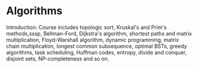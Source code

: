 # Algorithms
Introduction:
Course includes topologic sort, Kruskal's and Prim's methods,sssp, Bellman-Ford, Dijkstra's algorithm, shortest paths and matrix multiplication, Floyd-Warshall algorithm, dynamic programming, matrix chain multiplication, longest common subsequence, optimal BSTs, greedy algorithms, task scheduling, Huffman codes, entropy, divide and conquer, disjoint sets, NP-completeness and so on. 